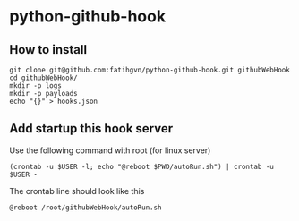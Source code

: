 # python-github-hook

## How to install

```
git clone git@github.com:fatihgvn/python-github-hook.git githubWebHook
cd githubWebHook/
mkdir -p logs
mkdir -p payloads
echo "{}" > hooks.json
```

## Add startup this hook server

Use the following command with root (for linux server)

```
(crontab -u $USER -l; echo "@reboot $PWD/autoRun.sh") | crontab -u $USER -
```
The crontab line should look like this
```
@reboot /root/githubWebHook/autoRun.sh
```
